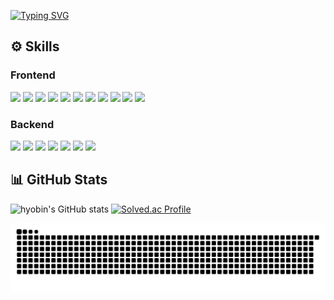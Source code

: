 
[![Typing SVG](https://readme-typing-svg.demolab.com?font=Fira+Code&weight=800&size=31&pause=1000&color=353535&background=F473FF00&center=true&vCenter=true&width=1000&lines=Hi%2C+I'm+Hyobin+%F0%9F%91%8B+)](https://git.io/typing-svg)

## ⚙️ Skills

### Frontend
<p>
  <img src="https://img.shields.io/badge/Next.js-000000?style=for-the-badge&logo=next.js&logoColor=white">
  <img src="https://img.shields.io/badge/React-61DAFB?style=for-the-badge&logo=react&logoColor=black">
  <img src="https://img.shields.io/badge/Vue.js-4FC08D?style=for-the-badge&logo=vue.js&logoColor=white">
  <img src="https://img.shields.io/badge/JavaScript-F7DF1E?style=for-the-badge&logo=javascript&logoColor=black">
  <img src="https://img.shields.io/badge/TypeScript-3178C6?style=for-the-badge&logo=typescript&logoColor=white">
  <img src="https://img.shields.io/badge/Tailwind_CSS-38B2AC?style=for-the-badge&logo=tailwind-css&logoColor=white" >
   <img src="https://img.shields.io/badge/Recoil-3578E5?style=for-the-badge&logo=recoil&logoColor=white">
  <img src="https://img.shields.io/badge/Zustand-171717?style=for-the-badge&logo=zustand&logoColor=white">
  <img src="https://img.shields.io/badge/Pinia-E34F26?style=for-the-badge&logo=Pinia&logoColor=white">
  <img src="https://img.shields.io/badge/HTML5-E34F26?style=for-the-badge&logo=html5&logoColor=white">
  <img src="https://img.shields.io/badge/CSS3-1572B6?style=for-the-badge&logo=css3&logoColor=white">
 
</p>

### Backend
<p>
  <img src="https://img.shields.io/badge/Java-007396?style=for-the-badge&logo=java&logoColor=white">
  <img src="https://img.shields.io/badge/MySQL-4479A1?style=for-the-badge&logo=mysql&logoColor=white">
  <img src="https://img.shields.io/badge/Spring-6DB33F?style=for-the-badge&logo=spring&logoColor=white">
  <img src="https://img.shields.io/badge/springboot-6DB33F?style=for-the-badge&logo=springboot&logoColor=white">
  <img src="https://img.shields.io/badge/Redis-E34F26?style=for-the-badge&logo=Redis&logoColor=white">
  <img src="https://img.shields.io/badge/MyBatis-000000?style=for-the-badge&logo=MyBatis&logoColor=white">
  <img src="https://img.shields.io/badge/Firebase-FFCA28?style=for-the-badge&logo=firebase&logoColor=white"/>
</p>

## 📊 GitHub Stats
![hyobin's GitHub stats](https://github-readme-stats.vercel.app/api?username=hyobin0726&show_icons=true&theme=dracula)
[![Solved.ac Profile](http://mazassumnida.wtf/api/v2/generate_badge?boj=hb0726)](https://solved.ac/hb0726/)

![github contribution grid snake animation](https://github.com/hyobin0726/hyobin0726/blob/output/github-contribution-grid-snake.svg)

